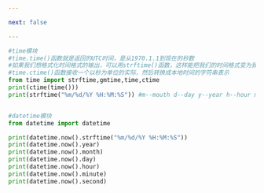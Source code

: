```yaml
---

next: false

---
```




<BlogInfo id="737" title="11.时间模块" author="白日梦想猿" pv=0 read_times=0 pre_cost_time="0分28秒" category="模块" tag_list="['模块']" create_time="2020.04.10 14:02:22" update_time="2020.04.10 14:02:33" />

```python
#time模块
#time.time()函数就是返回的UTC时间，是从1970.1.1到现在的秒数
#如果我们想格式化时间格式的输出，可以用strftime()函数，这样能把我们的时间格式变为我们想要的格式
#time.ctime()函数接收一个以秒为单位的实际，然后转换成本地时间的字符串表示
from time import strftime,gmtime,time,ctime
print(ctime(time()))
print(strftime("%m/%d/%Y %H:%M:%S")) #m--mouth d--day y--year h--hour m--minute s--second


#datetime模块
from datetime import datetime

print(datetime.now().strftime("%m/%d/%Y %H:%M:%S"))
print(datetime.now().year)
print(datetime.now().month)
print(datetime.now().day)
print(datetime.now().hour)
print(datetime.now().minute)
print(datetime.now().second)

```



<ActionBox />
